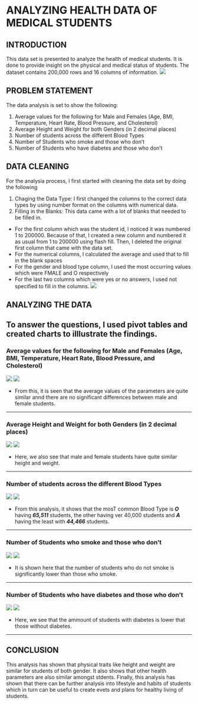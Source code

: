 # ANALYZING HEALTH DATA OF MEDICAL STUDENTS 

## INTRODUCTION
This data set is presented to analyze the health of medical students. It is done to provide insight on the physical and medical status of students.
The dataset contains 200,000 rows and 16 columns of information.
![](initial_dataset.png)
## PROBLEM STATEMENT
The data analysis is set to show the following:
1. Average values for the following for Male and Females (Age, BMI, Temperature, Heart Rate, Blood Pressure, and Cholesterol)
2. Average Height and Weight for both Genders (in 2 decimal places)
3. Number of students across the different Blood Types
4. Number of Students who smoke and those who don’t
5. Number of Students who have diabetes and those who don’t

## DATA CLEANING
For the analysia process, I first started with cleaning the data set by doing the following 
1. Chaging the Data Type:
   I first changed the columns to the correct data types by using number format on the columns with numerical data. 
2. Filling in the Blanks:
   This data came with a lot of blanks that needed to be filled in.
- For the first column which was the student id, I noticed it was numbered 1 to 200000. Because of that, I created a new column and numbered it as usual from 1 to 200000 using flash fill. Then, I deleted the 
  original first column that came with the data set.
- For the numerical columns, I calculated the average and used that to fill in the blank spaces 
- For the gender and blood type column, I used the most occurring values which were FMALE and O respectively
- For the last two columns which were yes or no answers, I used not specified to fill in the columns.
![](aftercleaning.png)
## ANALYZING THE DATA
To answer the questions, I used pivot tables and created charts to illlustrate the findings. 
---
### Average values for the following for Male and Females (Age, BMI, Temperature, Heart Rate, Blood Pressure, and Cholesterol)

  ![](Pivot1.png)
  ![](Picture1.png)

  - From this, it is seen that the average values of the parameters are quite similar annd there are no significant differences between male and female students.
---

### Average Height and Weight for both Genders (in 2 decimal places)

![](Pivot2.png)
![](Picture2.png)

- Here, we also see that male and female students have quite similar height and weight.
---

###  Number of students across the different Blood Types

![](Pivot3.png)
![](Picture3.png)

- From this analysis, it shows that the mosT common Blood Type is _**O**_ having  _**65,511**_ students, the other having ver 40,000 students and _**A**_ having the least with _**44,466**_ students.
---

### Number of Students who smoke and those who don’t

![](Pivot4.png)
![](Picture4.png)

- It is shown here that the number of students who do not smoke is significantly lower than those who smoke.
---

### Number of Students who have diabetes and those who don’t

![](Pivot5.png)
![](Picture5.png)

- Here, we see that the ammount of students with diabetes is lower that those without diabetes.
---

## CONCLUSION
This analysis has shown that physical traits like height and weight are similar for students of both gender. It also shows that other health parameters are also similar amongst stdents.
Finally, this analysis has shown that there can be further analysis into lifestyle and habits of students which in turn can be useful to create evets and plans for healthy living of students. 
  
